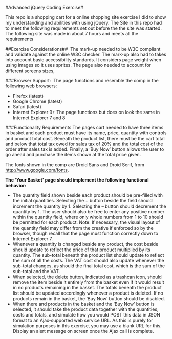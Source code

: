 #Advanced jQuery Coding Exercise#

This repo is a shopping cart for a online shopping site exercise I did to show my understanding and abilities with using jQuery. The Site in this repo had to meet the following requirements set out before the the site was started. The following site was made in about 7 hours and meets all the requirements   


##Exercise Considerations##
 The mark-up needed to be W3C compliant and validate against the online W3C checker. The mark-up also had to takes into account basic accessibility standards.  It considers page weight when using images so it uses sprites. The page also needed to account for different screens sizes, 

###Browser Support:
 The page functions and resemble the comp in the following web browsers:
- Firefox (latest)
- Google Chrome (latest)
- Safari (latest)
- Internet Explorer 9+
The page functions but does on look the same in Internet Explorer 7 and 8

###Functionality Requirements 
The pages cart needed to  have three items in basket and each product must have its name, price, quantity with controls and product total cost. Beneath the product list, there must be the cart total and below that total tax  owed for sales tax of  20% and the total cost of the order after sales tax is added. Finally, a ‘Buy Now’ button allows the user to go ahead and purchase the items shown at the total price given.

The fonts shown in the comp are Droid Sans and Droid Serif, from http://www.google.com/fonts.

**The ‘Your Basket’ page should implement  the following functional behavior:**

- The quantity field shown beside each product should be pre-filled with the initial quantities. Selecting the + button beside the field should increment the quantity by 1. Selecting the – button should decrement the quantity by 1. The user should also be free to enter any positive number within the quantity field, where only whole numbers from 1 to 10 should be permitted for each product. Note: If necessary, the visual layout of the quantity field may differ from the creative if enforced so by the browser, though recall that the page must function correctly down to Internet Explorer 7. 
- Whenever a quantity is changed beside any product, the cost beside should update to reflect the price of that product multiplied by its quantity. The sub-total beneath the product list should update to reflect the sum of all the costs. The VAT cost should also update whenever the sub-total changes, as should the final total cost, which is the sum of the sub-total and the VAT. 
- When selected, the delete button, indicated as a trashcan icon, should remove the item beside it entirely from the basket even if it would result in no products remaining in the basket. The totals beneath the product list should be updated accordingly whenever a product is deleted. If no products remain in the basket, the ‘Buy Now’ button should be disabled. 
- When there and products in the basket and the ‘Buy Now’ button is selected, it should take the product data together with the quantities, costs and totals, and simulate how you would POST this data in JSON format to an Ajax-supported web service URL. As this is purely for simulation purposes in this exercise, you may use a blank URL for this. Display an alert message on screen once the Ajax call is complete.